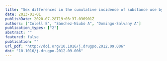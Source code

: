 ```yaml
---
title: "Sex differences in the cumulative incidence of substance use by birth cohort."
date: 2013-01-01
publishDate: 2020-07-28T19:03:37.036901Z
authors: ["Colell E", "Sánchez-Niubò A", "Domingo-Salvany A"]
publication_types: ["2"]
abstract: ""
featured: false
publication: ""
url_pdf: "http://doi.org/10.1016/j.drugpo.2012.09.006"
doi: "10.1016/j.drugpo.2012.09.006"
---
```


